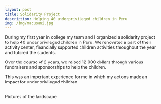 ```yaml
---
layout: post
title: Solidarity Project
description: Helping 40 underprivileged children in Peru
img: /img/macusani.jpg
---
```


During my first year in college my team and I organized a solidarity project to help 40 under privileged children in Peru. We renovated a part of their activity center, financially supported children activities throughout the year and tutored the students. 

Over the course of 2 years, we raised 12 000 dollars through various fundraisers and sponsorships to help the children. 

This was an important experience for me in which my actions made an impact for under privileged children.



<div class="img_row">
	<img class="col two" src="{{ site.baseurl }}/img/altiplano.jpg" alt="" title="altiplano"/>
	<img class="col one" src="{{ site.baseurl }}/img/macusani.jpg" alt="" title="macusani"/>
</div>
<div class="col three caption">
	Pictures of the landscape
</div>
